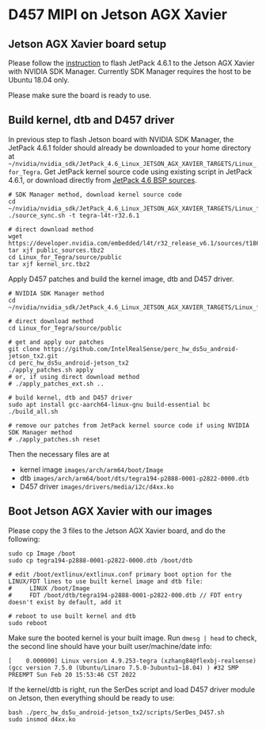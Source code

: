 # D457 MIPI on Jetson AGX Xavier

## Jetson AGX Xavier board setup

Please follow the [instruction](https://docs.nvidia.com/sdk-manager/install-with-sdkm-jetson/index.html) to flash JetPack 4.6.1 to the Jetson AGX Xavier with NVIDIA SDK Manager. Currently SDK Manager requires the host to be Ubuntu 18.04 only.

Please make sure the board is ready to use.

## Build kernel, dtb and D457 driver

In previous step to flash Jetson board with NVIDIA SDK Manager, the JetPack 4.6.1 folder should already be downloaded to your home directory at `~/nvidia/nvidia_sdk/JetPack_4.6_Linux_JETSON_AGX_XAVIER_TARGETS/Linux_for_Tegra`. Get JetPack kernel source code using existing script in JetPack 4.6.1, or download directly from [JetPack 4.6 BSP sources](https://developer.nvidia.com/embedded/l4t/r32_release_v6.1/sources/t186/public_sources.tbz2).

```
# SDK Manager method, download kernel source code
cd ~/nvidia/nvidia_sdk/JetPack_4.6_Linux_JETSON_AGX_XAVIER_TARGETS/Linux_for_Tegra
./source_sync.sh -t tegra-l4t-r32.6.1

# direct download method
wget https://developer.nvidia.com/embedded/l4t/r32_release_v6.1/sources/t186/public_sources.tbz2
tar xjf public_sources.tbz2
cd Linux_for_Tegra/source/public
tar xjf kernel_src.tbz2
```

Apply D457 patches and build the kernel image, dtb and D457 driver.

```
# NVIDIA SDK Manager method
cd ~/nvidia/nvidia_sdk/JetPack_4.6_Linux_JETSON_AGX_XAVIER_TARGETS/Linux_for_Tegra/sources

# direct download method
cd Linux_for_Tegra/source/public

# get and apply our patches
git clone https://github.com/IntelRealSense/perc_hw_ds5u_android-jetson_tx2.git
cd perc_hw_ds5u_android-jetson_tx2
./apply_patches.sh apply
# or, if using direct download method
# ./apply_patches_ext.sh ..

# build kernel, dtb and D457 driver
sudo apt install gcc-aarch64-linux-gnu build-essential bc
./build_all.sh

# remove our patches from JetPack kernel source code if using NVIDIA SDK Manager method
# ./apply_patches.sh reset
```

Then the necessary files are at
- kernel image `images/arch/arm64/boot/Image`
- dtb `images/arch/arm64/boot/dts/tegra194-p2888-0001-p2822-0000.dtb`
- D457 driver `images/drivers/media/i2c/d4xx.ko`

## Boot Jetson AGX Xavier with our images

Please copy the 3 files to the Jetson AGX Xavier board, and do the following:

```
sudo cp Image /boot
sudo cp tegra194-p2888-0001-p2822-0000.dtb /boot/dtb

# edit /boot/extlinux/extlinux.conf primary boot option for the LINUX/FDT lines to use built kernel image and dtb file:
#     LINUX /boot/Image
#     FDT /boot/dtb/tegra194-p2888-0001-p2822-000.dtb // FDT entry doesn't exist by default, add it

# reboot to use built kernel and dtb
sudo reboot
```

Make sure the booted kernel is your built image. Run `dmesg | head` to check, the second line should have your built user/machine/date info:

```
[    0.000000] Linux version 4.9.253-tegra (xzhang84@flexbj-realsense) (gcc version 7.5.0 (Ubuntu/Linaro 7.5.0-3ubuntu1~18.04) ) #32 SMP PREEMPT Sun Feb 20 15:53:46 CST 2022
```

If the kernel/dtb is right, run the SerDes script and load D457 driver module on Jetson, then everything should be ready to use:

```
bash ./perc_hw_ds5u_android-jetson_tx2/scripts/SerDes_D457.sh
sudo insmod d4xx.ko
```
